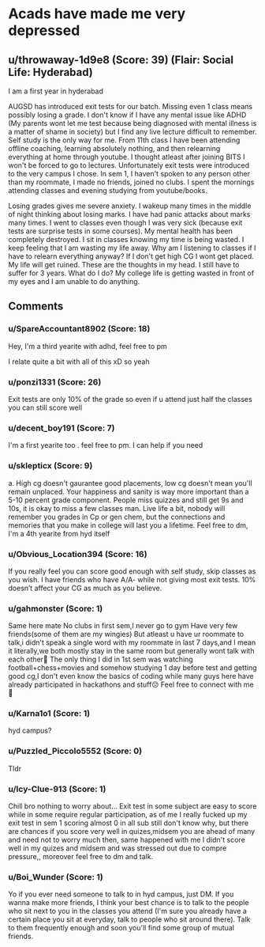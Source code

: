 # Acads have made me very depressed
## u/throwaway-1d9e8 (Score: 39) (Flair: Social Life: Hyderabad)
I am a first year in hyderabad

AUGSD has introduced exit tests for our batch. Missing even 1 class means possibly losing a grade. I don't know if I have any mental issue like ADHD (My parents wont let me test because being diagnosed with mental illness is a matter of shame in society) but I find any live lecture difficult to remember. Self study is the only way for me. From 11th class I have been attending offline coaching, learning absolutely nothing, and then relearning everything at home through youtube. I thought atleast after joining BITS I won't be forced to go to lectures. Unfortunately exit tests were introduced to the very campus I chose. In sem 1, I haven't spoken to any person other than my roommate, I made no friends, joined no clubs. I spent the mornings attending classes and evening studying from youtube/books.  


Losing grades gives me severe anxiety. I wakeup many times in the middle of night thinking about losing marks. I have had panic attacks about marks many times. I went to classes even though I was very sick (because exit tests are surprise tests in some courses). My mental health has been completely destroyed. I sit in classes knowing my time is being wasted. I keep feeling that I am wasting my life away. Why am I listening to classes if I have to relearn everything anyway? If I don't get high CG I wont get placed. My life will get ruined. These are the thoughts in my head.  I still have to suffer for 3 years.  What do I do? My college life is getting wasted in front of my eyes and I am unable to do anything.


## Comments

### u/SpareAccountant8902 (Score: 18)
Hey, I'm a third yearite with adhd, feel free to pm

I relate quite a bit with all of this xD so yeah


### u/ponzi1331 (Score: 26)
Exit tests are only 10% of the grade so even if u attend just half the classes you can still score well


### u/decent_boy191 (Score: 7)
I'm a first yearite too . feel free to pm. I can help if you need


### u/sklepticx (Score: 9)
a. High cg doesn't gaurantee good placements, low cg doesn't mean you'll remain unplaced. Your happiness and sanity is way more important than a 5-10 percent grade component. People miss quizzes and still get 9s and 10s, it is okay to miss a few classes man. Live life a bit, nobody will remember you grades in Cp or gen chem, but the connections and memories that you make in college will last you a lifetime. Feel free to dm, I'm a 4th yearite from hyd itself


### u/Obvious_Location394 (Score: 16)
If you really feel you can score good enough with self study, skip classes as you wish. I have friends who have A/A- while not giving most exit tests. 10% doesn’t affect your CG as much as you believe.


### u/gahmonster (Score: 1)
Same here mate
No clubs in first sem,I never go to gym
Have very few friends(some of them are my wingies)
But atleast u have ur roommate to talk,i didn't speak a single word with my roommate in last 7 days,and I mean it literally,we both mostly stay in the same room but generally wont talk with each other🥲
The only thing I did in 1st sem was watching football+chess+movies and somehow studying 1 day before test and getting good cg,I don't even know the basics of coding while many guys here have already participated in hackathons and stuff😔
Feel free to connect with me👋


### u/Karna1o1 (Score: 1)
hyd campus?


### u/Puzzled_Piccolo5552 (Score: 0)
Tldr


### u/Icy-Clue-913 (Score: 1)
Chill bro nothing to worry about... Exit test in some subject are easy to score while in some require regular participation, as of me I really fucked up my exit test in sem 1 scoring almost 0 in all sub still don't know why, but there are chances if you score very well in quizes,midsem you are ahead of many and need not to worry much then, same happened with me I didn't score well in my quizes and midsem and was stressed out due to compre pressure,, moreover feel free to dm and talk.


### u/Boi_Wunder (Score: 1)
Yo if you ever need someone to talk to in hyd campus, just DM. If you wanna make more friends, I think your best chance is to talk to the people who sit next to you in the classes you attend (I'm sure you already have a certain place you sit at everyday, talk to people who sit around there). Talk to them frequently enough and soon you'll find some group of mutual friends.




